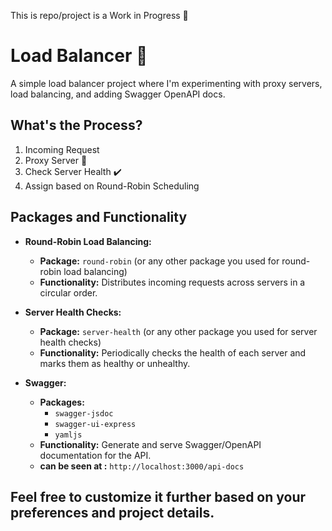 This is repo/project is a Work in Progress 🚧

# Load Balancer 🚀

A simple load balancer project where I'm experimenting with proxy servers, load balancing, and adding Swagger OpenAPI docs.

## What's the Process?
   1. Incoming Request 
   2. Proxy Server 🔄
   3. Check Server Health ✔️
   4. Assign based on Round-Robin Scheduling 

## Packages and Functionality

- **Round-Robin Load Balancing:**
  - **Package:** `round-robin` (or any other package you used for round-robin load balancing)
  - **Functionality:** Distributes incoming requests across servers in a circular order.

- **Server Health Checks:** 
  - **Package:** `server-health` (or any other package you used for server health checks)
  - **Functionality:** Periodically checks the health of each server and marks them as healthy or unhealthy.

- **Swagger:** 
  - **Packages:**
    - `swagger-jsdoc`
    - `swagger-ui-express`
    - `yamljs`
  - **Functionality:** Generate and serve Swagger/OpenAPI documentation for the API.
  - **can be seen at :**  `http://localhost:3000/api-docs`




## Feel free to customize it further based on your preferences and project details.
